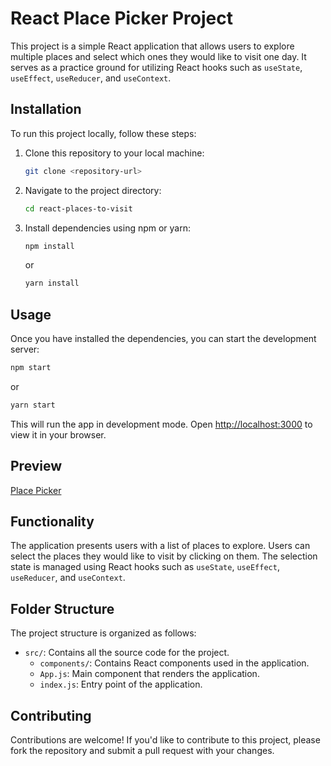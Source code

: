 # React Place Picker Project

This project is a simple React application that allows users to explore multiple places and select which ones they would like to visit one day. It serves as a practice ground for utilizing React hooks such as `useState`, `useEffect`, `useReducer`, and `useContext`.

## Installation

To run this project locally, follow these steps:

1. Clone this repository to your local machine:

   ```bash
   git clone <repository-url>
   ```

2. Navigate to the project directory:

   ```bash
   cd react-places-to-visit
   ```

3. Install dependencies using npm or yarn:

   ```bash
   npm install
   ```

   or

   ```bash
   yarn install
   ```

## Usage

Once you have installed the dependencies, you can start the development server:

```bash
npm start
```

or

```bash
yarn start
```

This will run the app in development mode. Open [http://localhost:3000](http://localhost:3000) to view it in your browser.

## Preview

[Place Picker](/src/assets/screenshot.jpeg)

## Functionality

The application presents users with a list of places to explore. Users can select the places they would like to visit by clicking on them. The selection state is managed using React hooks such as `useState`, `useEffect`, `useReducer`, and `useContext`.

## Folder Structure

The project structure is organized as follows:

- `src/`: Contains all the source code for the project.
  - `components/`: Contains React components used in the application.
  - `App.js`: Main component that renders the application.
  - `index.js`: Entry point of the application.

## Contributing

Contributions are welcome! If you'd like to contribute to this project, please fork the repository and submit a pull request with your changes.
